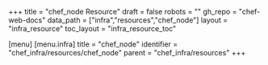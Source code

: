 +++
title = "chef_node Resource"
draft = false
robots = ""
gh_repo = "chef-web-docs"
data_path = ["infra","resources","chef_node"]
layout = "infra_resource"
toc_layout = "infra_resource_toc"

[menu]
  [menu.infra]
    title = "chef_node"
    identifier = "chef_infra/resources/chef_node"
    parent = "chef_infra/resources"
+++

<!-- The contents of this page are automatically generated from the chef_node.yaml file in the data directory. -->
<!-- To suggest a change, edit the https://github.com/chef/chef/blob/master/lib/chef/resource/chef_node.rb file
      and submit a pull request to the https://github.com/chef/chef repository. -->
